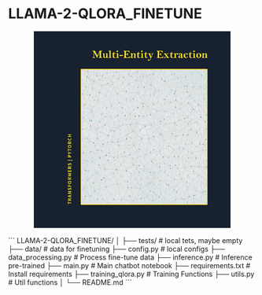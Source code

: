 # LLAMA-2-QLORA_FINETUNE
<p align="center">
<img src="https://github.com/Pareek-Yash/Multi-Entity-Extraction/blob/main/assets/images/Multi-Entity%20Extraction.png?raw=true" alt="image" width="400" height="400" />
</p>
```
LLAMA-2-QLORA_FINETUNE/
│
├── tests/                    # local tets, maybe empty
├── data/                     # data for finetuning
├── config.py                 # local configs
├── data_processing.py        # Process fine-tune data
├── inference.py              # Inference pre-trained
├── main.py                   # Main chatbot notebook
├── requirements.txt          # Install requirements
├── training_qlora.py         # Training Functions
├── utils.py                  # Util functions
│
└── README.md
```
